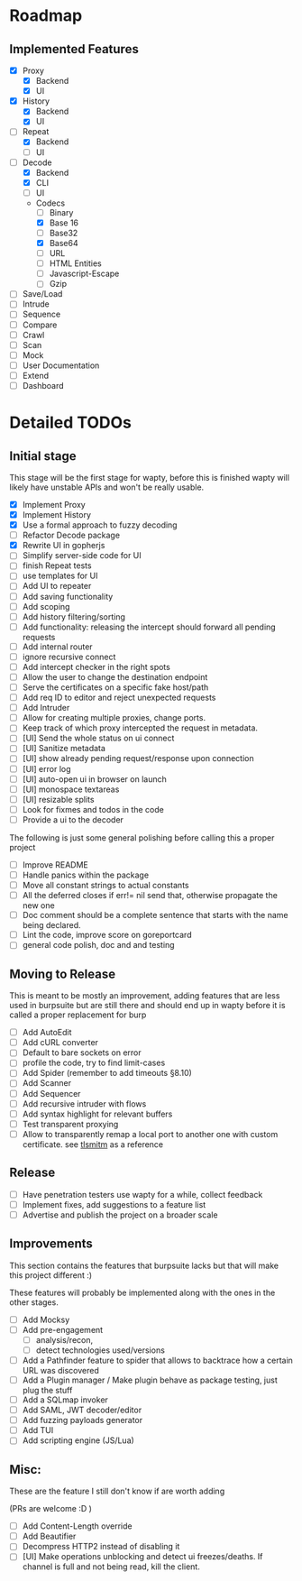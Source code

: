 # Roadmap 
## Implemented Features

* [x] Proxy
	* [x] Backend
	* [x] UI
* [x] History
	* [x] Backend
	* [x] UI
* [ ] Repeat
	* [x] Backend
	* [ ] UI
* [ ] Decode 
	* [x] Backend
	* [x] CLI
	* [ ] UI
	* Codecs
		* [ ] Binary
		* [x] Base 16 
		* [ ] Base32
		* [x] Base64
		* [ ] URL
		* [ ] HTML Entities
		* [ ] Javascript-Escape
		* [ ] Gzip
* [ ] Save/Load
* [ ] Intrude
* [ ] Sequence
* [ ] Compare
* [ ] Crawl
* [ ] Scan
* [ ] Mock
* [ ] User Documentation
* [ ] Extend
* [ ] Dashboard

# Detailed TODOs
## Initial stage 
This stage will be the first stage for wapty, before this is finished wapty will likely have unstable APIs and won't be really usable.

* [x] Implement Proxy
* [x] Implement History
* [x] Use a formal approach to fuzzy decoding
* [ ] Refactor Decode package
* [x] Rewrite UI in gopherjs
* [ ] Simplify server-side code for UI
* [ ] finish Repeat tests
* [ ] use templates for UI
* [ ] Add UI to repeater
* [ ] Add saving functionality
* [ ] Add scoping
* [ ] Add history filtering/sorting
* [ ] Add functionality: releasing the intercept should forward all pending requests
* [ ] Add internal router
* [ ] ignore recursive connect
* [ ] Add intercept checker in the right spots
* [ ] Allow the user to change the destination endpoint
* [ ] Serve the certificates on a specific fake host/path
* [ ] Add req ID to editor and reject unexpected requests
* [ ] Add Intruder
* [ ] Allow for creating multiple proxies, change ports. 
* [ ] Keep track of which proxy intercepted the request in metadata.
* [ ] [UI] Send the whole status on ui connect
* [ ] [UI] Sanitize metadata
* [ ] [UI] show already pending request/response upon connection
* [ ] [UI] error log
* [ ] [UI] auto-open ui in browser on launch
* [ ] [UI] monospace textareas
* [ ] [UI] resizable splits
* [ ] Look for fixmes and todos in the code
* [ ] Provide a ui to the decoder

The following is just some general polishing before calling this a proper project
* [ ] Improve README
* [ ] Handle panics within the package
* [ ] Move all constant strings to actual constants
* [ ] All the deferred closes if err!= nil send that, otherwise propagate the new one
* [ ] Doc comment should be a complete sentence that starts with the name being declared.
* [ ] Lint the code, improve score on goreportcard
* [ ] general code polish, doc and and testing

## Moving to Release
This is meant to be mostly an improvement, adding features that are less used in burpsuite but are still there and should end up in wapty before it is called a proper replacement for burp

* [ ] Add AutoEdit
* [ ] Add cURL converter
* [ ] Default to bare sockets on error
* [ ] profile the code, try to find limit-cases
* [ ] Add Spider (remember to add timeouts §8.10)
* [ ] Add Scanner
* [ ] Add Sequencer
* [ ] Add recursive intruder with flows
* [ ] Add syntax highlight for relevant buffers
* [ ] Test transparent proxying
* [ ] Allow to transparently remap a local port to another one with custom certificate. see [tlsmitm](https://github.com/empijei/tlsmitm) as a reference

## Release
* [ ] Have penetration testers use wapty for a while, collect feedback
* [ ] Implement fixes, add suggestions to a feature list
* [ ] Advertise and publish the project on a broader scale

## Improvements
This section contains the features that burpsuite lacks but that will make this project different :)

These features will probably be implemented along with the ones in the other stages.

* [ ] Add Mocksy
* [ ] Add pre-engagement 
	* [ ] analysis/recon, 
	* [ ] detect technologies used/versions
* [ ] Add a Pathfinder feature to spider that allows to backtrace how a certain URL was discovered
* [ ] Add a Plugin manager / Make plugin behave as package testing, just plug the stuff
* [ ] Add a SQLmap invoker
* [ ] Add SAML, JWT decoder/editor
* [ ] Add fuzzing payloads generator
* [ ] Add TUI
* [ ] Add scripting engine (JS/Lua)

## Misc:
These are the feature I still don't know if are worth adding

(PRs are welcome :D )

* [ ] Add Content-Length override
* [ ] Add Beautifier
* [ ] Decompress HTTP2 instead of disabling it
* [ ] [UI] Make operations unblocking and detect ui freezes/deaths. If channel is full and not being read, kill the client.
